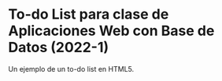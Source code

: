 # To-do List para clase de Aplicaciones Web con Base de Datos (2022-1)
Un ejemplo de un to-do list en HTML5.
